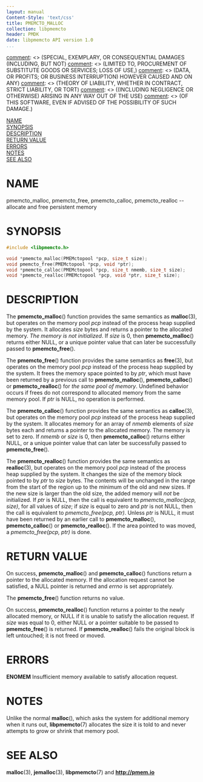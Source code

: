 ```yaml
---
layout: manual
Content-Style: 'text/css'
title: PMEMCTO_MALLOC
collection: libpmemcto
header: PMDK
date: libpmemcto API version 1.0
...
```


[comment]: <> (Copyright 2017, Intel Corporation)

[comment]: <> (Redistribution and use in source and binary forms, with or without)
[comment]: <> (modification, are permitted provided that the following conditions)
[comment]: <> (are met:)
[comment]: <> (    * Redistributions of source code must retain the above copyright)
[comment]: <> (      notice, this list of conditions and the following disclaimer.)
[comment]: <> (    * Redistributions in binary form must reproduce the above copyright)
[comment]: <> (      notice, this list of conditions and the following disclaimer in)
[comment]: <> (      the documentation and/or other materials provided with the)
[comment]: <> (      distribution.)
[comment]: <> (    * Neither the name of the copyright holder nor the names of its)
[comment]: <> (      contributors may be used to endorse or promote products derived)
[comment]: <> (      from this software without specific prior written permission.)

[comment]: <> (THIS SOFTWARE IS PROVIDED BY THE COPYRIGHT HOLDERS AND CONTRIBUTORS)
[comment]: <> ("AS IS" AND ANY EXPRESS OR IMPLIED WARRANTIES, INCLUDING, BUT NOT)
[comment]: <> (LIMITED TO, THE IMPLIED WARRANTIES OF MERCHANTABILITY AND FITNESS FOR)
[comment]: <> (A PARTICULAR PURPOSE ARE DISCLAIMED. IN NO EVENT SHALL THE COPYRIGHT)
[comment]: <> (OWNER OR CONTRIBUTORS BE LIABLE FOR ANY DIRECT, INDIRECT, INCIDENTAL,)
[comment]: <> (SPECIAL, EXEMPLARY, OR CONSEQUENTIAL DAMAGES (INCLUDING, BUT NOT)
[comment]: <> (LIMITED TO, PROCUREMENT OF SUBSTITUTE GOODS OR SERVICES; LOSS OF USE,)
[comment]: <> (DATA, OR PROFITS; OR BUSINESS INTERRUPTION) HOWEVER CAUSED AND ON ANY)
[comment]: <> (THEORY OF LIABILITY, WHETHER IN CONTRACT, STRICT LIABILITY, OR TORT)
[comment]: <> ((INCLUDING NEGLIGENCE OR OTHERWISE) ARISING IN ANY WAY OUT OF THE USE)
[comment]: <> (OF THIS SOFTWARE, EVEN IF ADVISED OF THE POSSIBILITY OF SUCH DAMAGE.)

[comment]: <> (pmemcto_malloc.3 -- man page for libpmemcto)

[NAME](#name)<br />
[SYNOPSIS](#synopsis)<br />
[DESCRIPTION](#description)<br />
[RETURN VALUE](#return-value)<br />
[ERRORS](#errors)<br />
[NOTES](#notes)<br />
[SEE ALSO](#see-also)<br />


# NAME #

pmemcto_malloc, pmemcto_free, pmemcto_calloc, pmemcto_realloc
-- allocate and free persistent memory


# SYNOPSIS #

```c
#include <libpmemcto.h>

void *pmemcto_malloc(PMEMctopool *pcp, size_t size);
void pmemcto_free(PMEMctopool *pcp, void *ptr);
void *pmemcto_calloc(PMEMctopool *pcp, size_t nmemb, size_t size);
void *pmemcto_realloc(PMEMctopool *pcp, void *ptr, size_t size);
```


# DESCRIPTION #

The **pmemcto_malloc**() function provides the same semantics
as **malloc**(3), but operates on the memory pool *pcp* instead of
the process heap supplied by the system.  It allocates *size* bytes and
returns a pointer to the allocated memory.  *The memory is not initialized*.
If *size* is 0, then **pmemcto_malloc**() returns either NULL, or a unique
pointer value that can later be successfully passed to **pmemcto_free**().

The **pmemcto_free**() function provides the same semantics as **free**(3),
but operates on the memory pool *pcp* instead of the process heap supplied
by the system.  It frees the memory space pointed to by *ptr*, which must
have been returned by a previous call to **pmemcto_malloc**(),
**pmemcto_calloc**() or **pmemcto_realloc**() for *the same pool of memory*.
Undefined behavior occurs if frees do not correspond to allocated memory
from the same memory pool.  If *ptr* is NULL, no operation is performed.

The **pmemcto_calloc**() function provides the same semantics
as **calloc**(3), but operates on the memory pool *pcp* instead of
the process heap supplied by the system.  It allocates memory for an array
of *nmemb* elements of *size* bytes each and returns a pointer to the
allocated memory.  The memory is set to zero.  If *nmemb* or *size* is 0,
then **pmemcto_calloc**() returns either NULL, or a unique pointer value
that can later be successfully passed to **pmemcto_free**().

The **pmemcto_realloc**() function provides the same semantics
as **realloc**(3), but operates on the memory pool *pcp* instead of
the process heap supplied by the system.  It changes the size of
the memory block pointed to by *ptr* to *size* bytes.  The contents will be
unchanged in the range from the start of the region up to the minimum
of the old and new sizes.  If the new size is larger than the old size,
the added memory will *not* be initialized.  If *ptr* is NULL,
then the call is equivalent to *pmemcto_malloc(pcp, size)*, for all values
of *size*; if *size* is equal to zero and *ptr* is not NULL, then the call
is equivalent to *pmemcto_free(pcp, ptr)*.  Unless *ptr* is NULL,
it must have been returned by an earlier call to **pmemcto_malloc**(),
**pmemcto_calloc**() or **pmemcto_realloc**().
If the area pointed to was moved, a *pmemcto_free(pcp, ptr)* is done.


# RETURN VALUE #

On success, **pmemcto_malloc**() and **pmemcto_calloc**() functions return
a pointer to the allocated memory.  If the allocation request cannot be
satisfied, a NULL pointer is returned and *errno* is set appropriately.

The **pmemcto_free**() function returns no value.

On success, **pmemcto_realloc**() function returns a pointer to the newly
allocated memory, or NULL if it is unable to satisfy the allocation request.
If *size* was equal to 0, either NULL or a pointer suitable to be passed
to **pmemcto_free**() is returned.  If **pmemcto_realloc**() fails
the original block is left untouched; it is not freed or moved.


# ERRORS #

**ENOMEM** Insufficient memory available to satisfy allocation request.


# NOTES #

Unlike the normal **malloc**(), which asks the system for additional
memory when it runs out, **libpmemcto**(7) allocates the size it is told
to and never attempts to grow or shrink that memory pool.


# SEE ALSO #

**malloc**(3), **jemalloc**(3), **libpmemcto**(7)
and **<http://pmem.io>**
